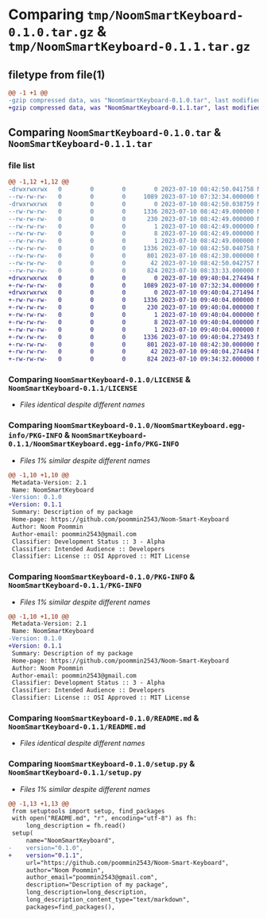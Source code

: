 # Comparing `tmp/NoomSmartKeyboard-0.1.0.tar.gz` & `tmp/NoomSmartKeyboard-0.1.1.tar.gz`

## filetype from file(1)

```diff
@@ -1 +1 @@
-gzip compressed data, was "NoomSmartKeyboard-0.1.0.tar", last modified: Mon Jul 10 08:42:50 2023, max compression
+gzip compressed data, was "NoomSmartKeyboard-0.1.1.tar", last modified: Mon Jul 10 09:40:04 2023, max compression
```

## Comparing `NoomSmartKeyboard-0.1.0.tar` & `NoomSmartKeyboard-0.1.1.tar`

### file list

```diff
@@ -1,12 +1,12 @@
-drwxrwxrwx   0        0        0        0 2023-07-10 08:42:50.041758 NoomSmartKeyboard-0.1.0/
--rw-rw-rw-   0        0        0     1089 2023-07-10 07:32:34.000000 NoomSmartKeyboard-0.1.0/LICENSE
-drwxrwxrwx   0        0        0        0 2023-07-10 08:42:50.038759 NoomSmartKeyboard-0.1.0/NoomSmartKeyboard.egg-info/
--rw-rw-rw-   0        0        0     1336 2023-07-10 08:42:49.000000 NoomSmartKeyboard-0.1.0/NoomSmartKeyboard.egg-info/PKG-INFO
--rw-rw-rw-   0        0        0      230 2023-07-10 08:42:49.000000 NoomSmartKeyboard-0.1.0/NoomSmartKeyboard.egg-info/SOURCES.txt
--rw-rw-rw-   0        0        0        1 2023-07-10 08:42:49.000000 NoomSmartKeyboard-0.1.0/NoomSmartKeyboard.egg-info/dependency_links.txt
--rw-rw-rw-   0        0        0        8 2023-07-10 08:42:49.000000 NoomSmartKeyboard-0.1.0/NoomSmartKeyboard.egg-info/requires.txt
--rw-rw-rw-   0        0        0        1 2023-07-10 08:42:49.000000 NoomSmartKeyboard-0.1.0/NoomSmartKeyboard.egg-info/top_level.txt
--rw-rw-rw-   0        0        0     1336 2023-07-10 08:42:50.040758 NoomSmartKeyboard-0.1.0/PKG-INFO
--rw-rw-rw-   0        0        0      801 2023-07-10 08:42:30.000000 NoomSmartKeyboard-0.1.0/README.md
--rw-rw-rw-   0        0        0       42 2023-07-10 08:42:50.042757 NoomSmartKeyboard-0.1.0/setup.cfg
--rw-rw-rw-   0        0        0      824 2023-07-10 08:33:33.000000 NoomSmartKeyboard-0.1.0/setup.py
+drwxrwxrwx   0        0        0        0 2023-07-10 09:40:04.274494 NoomSmartKeyboard-0.1.1/
+-rw-rw-rw-   0        0        0     1089 2023-07-10 07:32:34.000000 NoomSmartKeyboard-0.1.1/LICENSE
+drwxrwxrwx   0        0        0        0 2023-07-10 09:40:04.271494 NoomSmartKeyboard-0.1.1/NoomSmartKeyboard.egg-info/
+-rw-rw-rw-   0        0        0     1336 2023-07-10 09:40:04.000000 NoomSmartKeyboard-0.1.1/NoomSmartKeyboard.egg-info/PKG-INFO
+-rw-rw-rw-   0        0        0      230 2023-07-10 09:40:04.000000 NoomSmartKeyboard-0.1.1/NoomSmartKeyboard.egg-info/SOURCES.txt
+-rw-rw-rw-   0        0        0        1 2023-07-10 09:40:04.000000 NoomSmartKeyboard-0.1.1/NoomSmartKeyboard.egg-info/dependency_links.txt
+-rw-rw-rw-   0        0        0        8 2023-07-10 09:40:04.000000 NoomSmartKeyboard-0.1.1/NoomSmartKeyboard.egg-info/requires.txt
+-rw-rw-rw-   0        0        0        1 2023-07-10 09:40:04.000000 NoomSmartKeyboard-0.1.1/NoomSmartKeyboard.egg-info/top_level.txt
+-rw-rw-rw-   0        0        0     1336 2023-07-10 09:40:04.273493 NoomSmartKeyboard-0.1.1/PKG-INFO
+-rw-rw-rw-   0        0        0      801 2023-07-10 08:42:30.000000 NoomSmartKeyboard-0.1.1/README.md
+-rw-rw-rw-   0        0        0       42 2023-07-10 09:40:04.274494 NoomSmartKeyboard-0.1.1/setup.cfg
+-rw-rw-rw-   0        0        0      824 2023-07-10 09:34:32.000000 NoomSmartKeyboard-0.1.1/setup.py
```

### Comparing `NoomSmartKeyboard-0.1.0/LICENSE` & `NoomSmartKeyboard-0.1.1/LICENSE`

 * *Files identical despite different names*

### Comparing `NoomSmartKeyboard-0.1.0/NoomSmartKeyboard.egg-info/PKG-INFO` & `NoomSmartKeyboard-0.1.1/NoomSmartKeyboard.egg-info/PKG-INFO`

 * *Files 1% similar despite different names*

```diff
@@ -1,10 +1,10 @@
 Metadata-Version: 2.1
 Name: NoomSmartKeyboard
-Version: 0.1.0
+Version: 0.1.1
 Summary: Description of my package
 Home-page: https://github.com/poommin2543/Noom-Smart-Keyboard
 Author: Noom Poommin
 Author-email: poommin2543@gmail.com
 Classifier: Development Status :: 3 - Alpha
 Classifier: Intended Audience :: Developers
 Classifier: License :: OSI Approved :: MIT License
```

### Comparing `NoomSmartKeyboard-0.1.0/PKG-INFO` & `NoomSmartKeyboard-0.1.1/PKG-INFO`

 * *Files 1% similar despite different names*

```diff
@@ -1,10 +1,10 @@
 Metadata-Version: 2.1
 Name: NoomSmartKeyboard
-Version: 0.1.0
+Version: 0.1.1
 Summary: Description of my package
 Home-page: https://github.com/poommin2543/Noom-Smart-Keyboard
 Author: Noom Poommin
 Author-email: poommin2543@gmail.com
 Classifier: Development Status :: 3 - Alpha
 Classifier: Intended Audience :: Developers
 Classifier: License :: OSI Approved :: MIT License
```

### Comparing `NoomSmartKeyboard-0.1.0/README.md` & `NoomSmartKeyboard-0.1.1/README.md`

 * *Files identical despite different names*

### Comparing `NoomSmartKeyboard-0.1.0/setup.py` & `NoomSmartKeyboard-0.1.1/setup.py`

 * *Files 1% similar despite different names*

```diff
@@ -1,13 +1,13 @@
 from setuptools import setup, find_packages
 with open("README.md", "r", encoding="utf-8") as fh:
     long_description = fh.read()
 setup(
     name="NoomSmartKeyboard",
-    version="0.1.0",
+    version="0.1.1",
     url="https://github.com/poommin2543/Noom-Smart-Keyboard",
     author="Noom Poommin",
     author_email="poommin2543@gmail.com",
     description="Description of my package",
     long_description=long_description,
     long_description_content_type="text/markdown",
     packages=find_packages(),
```

